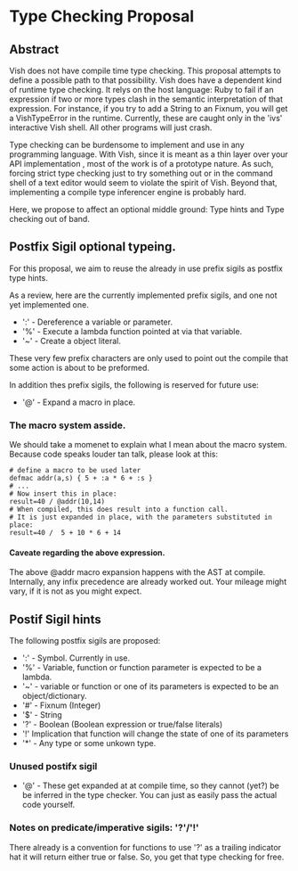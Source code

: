 # Type Checking Proposal

## Abstract

Vish does not have compile time type checking. This proposal attempts to define
a possible path to that possibility. Vish does have a dependent kind of runtime
type checking.  It relys on the host language: Ruby to fail if an expression
if two or more types clash in the semantic interpretation of that expression.
For instance, if you try to add a String to an Fixnum, you will get a VishTypeError in the runtime.
Currently, these are caught only in the 'ivs' interactive Vish shell. All
other programs will just crash.

Type checking can be burdensome to implement and use in any programming
language. With Vish, since it is meant as a thin layer over your API
implementation , most of the work is of a prototype nature. As such, forcing
strict type checking just to try something out or in the command shell
of a text editor would seem to violate the spirit of Vish. Beyond that, 
implementing a compile type inferencer engine is probably hard.

Here, we propose to affect an optional middle ground: Type hints and Type 
checking out of band.

## Postfix Sigil optional typeing.

For this proposal, we aim to reuse the already in use prefix sigils as postfix type hints.

As a review, here are the currently implemented prefix sigils, and one not yet implemented one.

- ':' - Dereference a variable or parameter.
- '%' - Execute a lambda function pointed at via that variable.
- '~' - Create a object literal.

These very few prefix characters are only used to point out the compile that some
action is about to be preformed.

In addition thes prefix sigils, the following is reserved for future use:

- '@' - Expand a macro in place.


### The macro system asside.

We should take a momenet to explain what I mean about the macro system. Because
code speaks louder tan talk, please look at this:

```
# define a macro to be used later
defmac addr(a,s) { 5 + :a * 6 + :s }
# ...
# Now insert this in place:
result=40 / @addr(10,14)
# When compiled, this does result into a function call.
# It is just expanded in place, with the parameters substituted in place:
result=40 /  5 + 10 * 6 + 14
```

#### Caveate regarding the above expression.

The above @addr macro expansion happens with the AST at compile. Internally, any
infix precedence are already worked out. Your mileage might vary, if it is not
as you might expect.

## Postif Sigil hints

The following postfix sigils are proposed:

- ':' - Symbol. Currently in use.
- '%' - Variable, function or function parameter is expected to be a lambda.
- '~' - variable or function or one of its parameters is expected to be an object/dictionary.
- '#' - Fixnum (Integer)
- '$' - String
- '?' - Boolean (Boolean expression or true/false literals)
- '!' Implication that function will change the state of one of its  parameters
- '*' - Any  type or some unkown type.

### Unused postifx sigil

- '@' - These get expanded at at compile time, so they cannot (yet?) be 
  be inferred in the type checker. You can just as easily pass the actual code
yourself.

### Notes on predicate/imperative sigils: '?'/'!'

There already is a convention for functions to use '?' as a trailing indicator 
hat it will return either true or false. So, you get that type checking for free.





